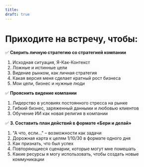 ```yaml
---
title: 
draft: true
---
```

# Приходите на встречу, чтобы:

✅ **Сверить личную стратегию со стратегией компании**
1. Исходная ситуация, Я-Как-Контекст
2. Ложные и истинные цели
3. Видение рынком, как личная стратегия
4. Какая версия меня сделает кратный рост бизнеса
5. Мои цели, бизнес и нужные люди

✅ **Прояснить видение компании**
1. Лидерство в условиях постоянного стресса на рынке
2. Гибкий бизнес, заряженный данными и любовью клиентов
3. Обучение ИИ как новая религия в компании

✅ **3. Составить план действий в формате «Бери и делай»**
1. "А что, если..." – возможности как задачи
2. Дорожная карта к целям 1/10/30 в формате одного дня
3. Как признать, что был успех
4. Повторяющиеся сценарии, которые могут мне помешать
5. Какие ресурсы я могу использовать, чтобы создать новые коммуникации